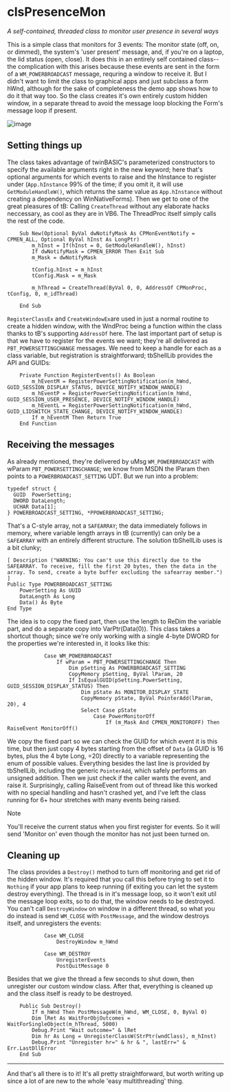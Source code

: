 # clsPresenceMon
*A self-contained, threaded class to monitor user presence in several ways*


This is a simple class that monitors for 3 events: The monitor state (off, on, or dimmed), the system's 'user present' message, and, if you're on a laptop, the lid status (open, close). It does this in an entirely self contained class-- the complication with this arises because these events are sent in the form of a `WM_POWERBROADCAST` message, requring a window to receive it. But I didn't want to limit the class to graphical apps and just subclass a form hWnd, although for the sake of completeness the demo app shows how to do it that way too. So the class creates it's own entirely custom hidden window, in a separate thread to avoid the message loop blocking the Form's message loop if present. 

![image](https://github.com/fafalone/clsPresenceMon/assets/7834493/62c830f3-bef1-40e1-a112-fc0d2db5882c)

## Setting things up

The class takes advantage of twinBASIC's parameterized constructors to specify the available arguments right in the new keyword; here that's optional arguments for which events to raise and the hInstance to register under (`App.hInstance` 99% of the time; if you omit it, it will use `GetModuleHandleW()`, which returns the same value as `App.hInstance` without creating a dependency on WinNativeForms). Then we get to one of the great pleasures of tB: Calling `CreateThread` without any elaborate hacks neccessary, as cool as they are in VB6. The ThreadProc itself simply calls the rest of the code.

```
    Sub New(Optional ByVal dwNotifyMask As CPMonEventNotify = CPMEN_ALL, Optional ByVal hInst As LongPtr)
        m_hInst = If(hInst = 0, GetModuleHandleW(), hInst)
        If dwNotifyMask = CPMEN_ERROR Then Exit Sub
        m_Mask = dwNotifyMask
        
        tConfig.hInst = m_hInst
        tConfig.Mask = m_Mask
        
        m_hThread = CreateThread(ByVal 0, 0, AddressOf CPMonProc, tConfig, 0, m_idThread)
            
    End Sub
```

`RegisterClassEx` and `CreateWindowEx`are used in just a normal routine to create a hidden window, with the WndProc being a function within the class thanks to tB's supporting `AddressOf` here. The last important part of setup is that we have to register for the events we want; they're all delivered as `PBT_POWERSETTINGCHANGE` messages. We need to keep a handle for each as a class variable, but registration is straightforward; tbShellLib provides the API and GUIDs:

```
    Private Function RegisterEvents() As Boolean
        m_hEventM = RegisterPowerSettingNotification(m_hWnd, GUID_SESSION_DISPLAY_STATUS, DEVICE_NOTIFY_WINDOW_HANDLE)
        m_hEventP = RegisterPowerSettingNotification(m_hWnd, GUID_SESSION_USER_PRESENCE, DEVICE_NOTIFY_WINDOW_HANDLE)
        m_hEventL = RegisterPowerSettingNotification(m_hWnd, GUID_LIDSWITCH_STATE_CHANGE, DEVICE_NOTIFY_WINDOW_HANDLE)
        If m_hEventM Then Return True
    End Function
```
## Receiving the messages

As already mentioned, they're delivered by uMsg `WM_POWERBROADCAST` with wParam `PBT_POWERSETTINGCHANGE`; we know from MSDN the lParam then points to a `POWERBROADCAST_SETTING` UDT. But we run into a problem:

```
typedef struct {
  GUID  PowerSetting;
  DWORD DataLength;
  UCHAR Data[1];
} POWERBROADCAST_SETTING, *PPOWERBROADCAST_SETTING;
```

That's a C-style array, not a `SAFEARRAY`; the data immediately follows in memory, where variable length arrays in tB (currently) can only be a `SAFEARRAY` with an entirely different structure. The solution tbShellLib uses is a bit clunky;

```
[ Description ("WARNING: You can't use this directly due to the SAFEARRAY. To receive, fill the first 20 bytes, then the data in the array. To send, create a byte buffer excluding the safearray member.") ]
Public Type POWERBROADCAST_SETTING
    PowerSetting As UUID
    DataLength As Long
    Data() As Byte
End Type
```

The idea is to copy the fixed part, then use the length to ReDim the variable part, and do a separate copy into VarPtr(Data(0)). This class takes a shortcut though; since we're only working with a single 4-byte DWORD for the properties we're interested in, it looks like this:

```
            Case WM_POWERBROADCAST
                If wParam = PBT_POWERSETTINGCHANGE Then
                    Dim pSetting As POWERBROADCAST_SETTING
                    CopyMemory pSetting, ByVal lParam, 20
                    If IsEqualGUID(pSetting.PowerSetting, GUID_SESSION_DISPLAY_STATUS) Then
                        Dim pState As MONITOR_DISPLAY_STATE
                        CopyMemory pState, ByVal PointerAdd(lParam, 20), 4
                        Select Case pState
                            Case PowerMonitorOff
                                If (m_Mask And CPMEN_MONITOROFF) Then RaiseEvent MonitorOff()
```

We copy the fixed part so we can check the GUID for which event it is this time, but then just copy 4 bytes starting from the offset of `Data` (a GUID is 16 bytes, plus the 4 byte Long, =20) directly to a variable representing the enum of possible values. Everything besides the last line is provided by tbShellLib, including the generic `PointerAdd`, which safely performs an unsigned addition. Then we just check if the caller wants the event, and raise it. Surprisingly, calling RaiseEvent from out of thread like this worked with no special handling and hasn't crashed yet, and I've left the class running for 6+ hour stretches with many events being raised.

> [!NOTE]
> You'll receive the current status when you first register for events. So it will send 'Monitor on' even though the monitor has not just been turned on. 

## Cleaning up

The class provides a `Destroy()` method to turn off monitoring and get rid of the hidden window. It's required that you call this before trying to set it to `Nothing` if your app plans to keep running (if exiting you can let the system destroy everything). The thread is in it's message loop, so it won't exit util the message loop exits, so to do that, the window needs to be destroyed. You can't call `DestroyWindow` on window in a different thread, so what you do instead is send `WM_CLOSE` with `PostMessage`, and the window destroys itself, and unregisters the events:

```
            Case WM_CLOSE
                DestroyWindow m_hWnd
            
            Case WM_DESTROY
                UnregisterEvents
                PostQuitMessage 0
```

Besides that we give the thread a few seconds to shut down, then unregister our custom window class. After that, everything is cleaned up and the class itself is ready to be destroyed.


```
    Public Sub Destroy()
        If m_hWnd Then PostMessageW(m_hWnd, WM_CLOSE, 0, ByVal 0)
        Dim lRet As WaitForObjOutcomes = WaitForSingleObject(m_hThread, 5000)
        Debug.Print "Wait outcome=" & lRet
        Dim hr As Long = UnregisterClassW(StrPtr(wndClass), m_hInst)
        Debug.Print "Unregister hr=" & hr & ", lastErr=" & Err.LastDllError
    End Sub
```

---
And that's all there is to it! It's all pretty straightforward, but worth writing up since a lot of are new to the whole 'easy multithreading' thing.
